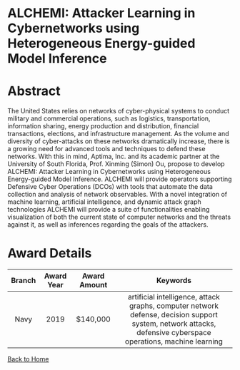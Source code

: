 
ALCHEMI: Attacker Learning in Cybernetworks using Heterogeneous Energy-guided Model Inference
=============================================================================================

# Abstract


The United States relies on networks of cyber-physical systems to conduct military and commercial operations, such as logistics, transportation, information sharing, energy production and distribution, financial transactions, elections, and infrastructure management. As the volume and diversity of cyber-attacks on these networks dramatically increase, there is a growing need for advanced tools and techniques to defend these networks. With this in mind, Aptima, Inc. and its academic partner at the University of South Florida, Prof. Xinming (Simon) Ou, propose to develop ALCHEMI: Attacker Learning in Cybernetworks using Heterogeneous Energy-guided Model Inference. ALCHEMI will provide operators supporting Defensive Cyber Operations (DCOs) with tools that automate the data collection and analysis of network observables. With a novel integration of machine learning, artificial intelligence, and dynamic attack graph technologies ALCHEMI will provide a suite of functionalities enabling visualization of both the current state of computer networks and the threats against it, as well as inferences regarding the goals of the attackers.  

# Award Details

|Branch|Award Year|Award Amount|Keywords|
| :---: | :---: | :---: | :---: |
|Navy|2019|$140,000|artificial intelligence, attack graphs, computer network defense, decision support system, network attacks, defensive cyberspace operations, machine learning|
  
  


[Back to Home](https://github.com/chrischow/dod_sbir_awards#2143)